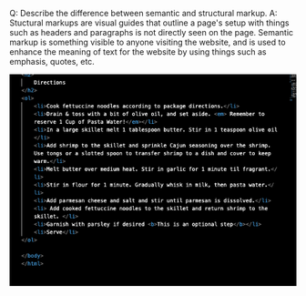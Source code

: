 Q: Describe the difference between semantic and structural markup.
A:  Stuctural markups are visual guides that outline a page's setup with things such as headers and paragraphs is not directly seen on the page. 
Semantic markup is something visible to anyone visiting the website, and is used to enhance the meaning of text for the website by using things such as emphasis, quotes, etc.


![screenshot](./images/hw6.png)